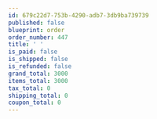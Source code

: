 ```yaml
---
id: 679c22d7-753b-4290-adb7-3db9ba739739
published: false
blueprint: order
order_number: 447
title: ' '
is_paid: false
is_shipped: false
is_refunded: false
grand_total: 3000
items_total: 3000
tax_total: 0
shipping_total: 0
coupon_total: 0
---
```

